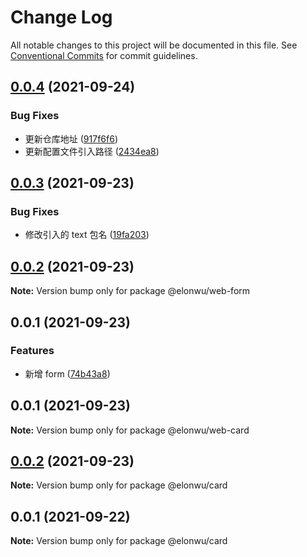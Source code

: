 # Change Log

All notable changes to this project will be documented in this file.
See [Conventional Commits](https://conventionalcommits.org) for commit guidelines.

## [0.0.4](https://github.com/ElonWu/elonwu_ui/compare/@elonwu/web-form@0.0.3...@elonwu/web-form@0.0.4) (2021-09-24)


### Bug Fixes

* 更新仓库地址 ([917f6f6](https://github.com/ElonWu/elonwu_ui/commit/917f6f6cf2264b35910a944b2b06754027b59099))
* 更新配置文件引入路径 ([2434ea8](https://github.com/ElonWu/elonwu_ui/commit/2434ea87c33a4b9fd6fee7b23abdc6f19e1386c7))





## [0.0.3](https://github.com/ElonWu/elonwu_ui/compare/@elonwu/web-form@0.0.2...@elonwu/web-form@0.0.3) (2021-09-23)

### Bug Fixes

- 修改引入的 text 包名 ([19fa203](https://github.com/ElonWu/elonwu_ui/commit/19fa203bbbe4442de7caa10d017c52c3df9fa967))

## [0.0.2](https://github.com/ElonWu/elonwu_ui/compare/@elonwu/web-form@0.0.1...@elonwu/web-form@0.0.2) (2021-09-23)

**Note:** Version bump only for package @elonwu/web-form

## 0.0.1 (2021-09-23)

### Features

- 新增 form ([74b43a8](https://github.com/ElonWu/elonwu_ui/commit/74b43a8387e1fb0f3495e16161d49d816254a4dc))

## 0.0.1 (2021-09-23)

**Note:** Version bump only for package @elonwu/web-card

## [0.0.2](https://github.com/ElonWu/elonwu_ui/compare/@elonwu/card@0.0.1...@elonwu/card@0.0.2) (2021-09-23)

**Note:** Version bump only for package @elonwu/card

## 0.0.1 (2021-09-22)

**Note:** Version bump only for package @elonwu/card
